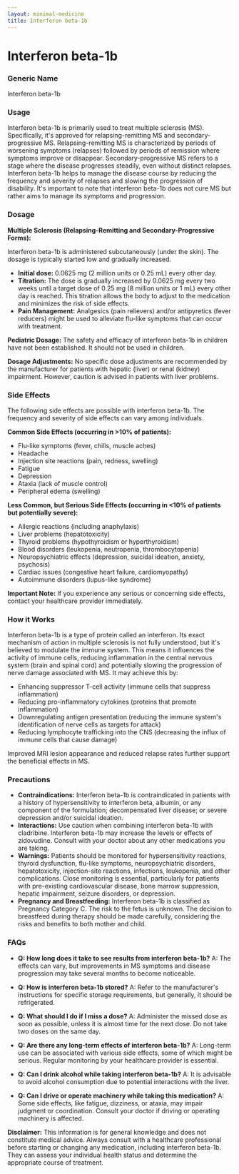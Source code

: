 ```yaml
---
layout: minimal-medicine
title: Interferon beta-1b
---
```


# Interferon beta-1b
### Generic Name
Interferon beta-1b

### Usage
Interferon beta-1b is primarily used to treat multiple sclerosis (MS).  Specifically, it's approved for relapsing-remitting MS and secondary-progressive MS.  Relapsing-remitting MS is characterized by periods of worsening symptoms (relapses) followed by periods of remission where symptoms improve or disappear. Secondary-progressive MS refers to a stage where the disease progresses steadily, even without distinct relapses.  Interferon beta-1b helps to manage the disease course by reducing the frequency and severity of relapses and slowing the progression of disability.  It's important to note that interferon beta-1b does not cure MS but rather aims to manage its symptoms and progression.


### Dosage

**Multiple Sclerosis (Relapsing-Remitting and Secondary-Progressive Forms):**

Interferon beta-1b is administered subcutaneously (under the skin).  The dosage is typically started low and gradually increased.

* **Initial dose:** 0.0625 mg (2 million units or 0.25 mL) every other day.
* **Titration:** The dose is gradually increased by 0.0625 mg every two weeks until a target dose of 0.25 mg (8 million units or 1 mL) every other day is reached.  This titration allows the body to adjust to the medication and minimizes the risk of side effects.
* **Pain Management:**  Analgesics (pain relievers) and/or antipyretics (fever reducers) might be used to alleviate flu-like symptoms that can occur with treatment.

**Pediatric Dosage:** The safety and efficacy of interferon beta-1b in children have not been established.  It should not be used in children.

**Dosage Adjustments:**  No specific dose adjustments are recommended by the manufacturer for patients with hepatic (liver) or renal (kidney) impairment. However, caution is advised in patients with liver problems.

### Side Effects

The following side effects are possible with interferon beta-1b.  The frequency and severity of side effects can vary among individuals.

**Common Side Effects (occurring in >10% of patients):**

* Flu-like symptoms (fever, chills, muscle aches)
* Headache
* Injection site reactions (pain, redness, swelling)
* Fatigue
* Depression
*  Ataxia (lack of muscle control)
* Peripheral edema (swelling)


**Less Common, but Serious Side Effects (occurring in <10% of patients but potentially severe):**

* Allergic reactions (including anaphylaxis)
* Liver problems (hepatotoxicity)
* Thyroid problems (hypothyroidism or hyperthyroidism)
* Blood disorders (leukopenia, neutropenia, thrombocytopenia)
* Neuropsychiatric effects (depression, suicidal ideation, anxiety, psychosis)
* Cardiac issues (congestive heart failure, cardiomyopathy)
* Autoimmune disorders (lupus-like syndrome)

**Important Note:** If you experience any serious or concerning side effects, contact your healthcare provider immediately.


### How it Works

Interferon beta-1b is a type of protein called an interferon.  Its exact mechanism of action in multiple sclerosis is not fully understood, but it's believed to modulate the immune system. This means it influences the activity of immune cells, reducing inflammation in the central nervous system (brain and spinal cord) and potentially slowing the progression of nerve damage associated with MS.  It may achieve this by:

* Enhancing suppressor T-cell activity (immune cells that suppress inflammation)
* Reducing pro-inflammatory cytokines (proteins that promote inflammation)
* Downregulating antigen presentation (reducing the immune system's identification of nerve cells as targets for attack)
* Reducing lymphocyte trafficking into the CNS (decreasing the influx of immune cells that cause damage)

Improved MRI lesion appearance and reduced relapse rates further support the beneficial effects in MS.


### Precautions

* **Contraindications:** Interferon beta-1b is contraindicated in patients with a history of hypersensitivity to interferon beta, albumin, or any component of the formulation;  decompensated liver disease; or severe depression and/or suicidal ideation.
* **Interactions:**  Use caution when combining interferon beta-1b with cladribine. Interferon beta-1b may increase the levels or effects of zidovudine. Consult with your doctor about any other medications you are taking.
* **Warnings:** Patients should be monitored for hypersensitivity reactions, thyroid dysfunction, flu-like symptoms, neuropsychiatric disorders, hepatotoxicity, injection-site reactions, infections, leukopenia, and other complications.  Close monitoring is essential, particularly for patients with pre-existing cardiovascular disease, bone marrow suppression, hepatic impairment, seizure disorders, or depression.
* **Pregnancy and Breastfeeding:** Interferon beta-1b is classified as Pregnancy Category C.  The risk to the fetus is unknown.  The decision to breastfeed during therapy should be made carefully, considering the risks and benefits to both mother and child.


### FAQs

* **Q: How long does it take to see results from interferon beta-1b?** A: The effects can vary, but improvements in MS symptoms and disease progression may take several months to become noticeable.

* **Q: How is interferon beta-1b stored?** A: Refer to the manufacturer's instructions for specific storage requirements, but generally, it should be refrigerated.

* **Q: What should I do if I miss a dose?** A: Administer the missed dose as soon as possible, unless it is almost time for the next dose.  Do not take two doses on the same day.

* **Q: Are there any long-term effects of interferon beta-1b?** A:  Long-term use can be associated with various side effects, some of which might be serious. Regular monitoring by your healthcare provider is essential.

* **Q: Can I drink alcohol while taking interferon beta-1b?** A:  It is advisable to avoid alcohol consumption due to potential interactions with the liver.

* **Q: Can I drive or operate machinery while taking this medication?** A: Some side effects, like fatigue, dizziness, or ataxia, may impair judgment or coordination. Consult your doctor if driving or operating machinery is affected.


**Disclaimer:**  This information is for general knowledge and does not constitute medical advice. Always consult with a healthcare professional before starting or changing any medication, including interferon beta-1b.  They can assess your individual health status and determine the appropriate course of treatment.
